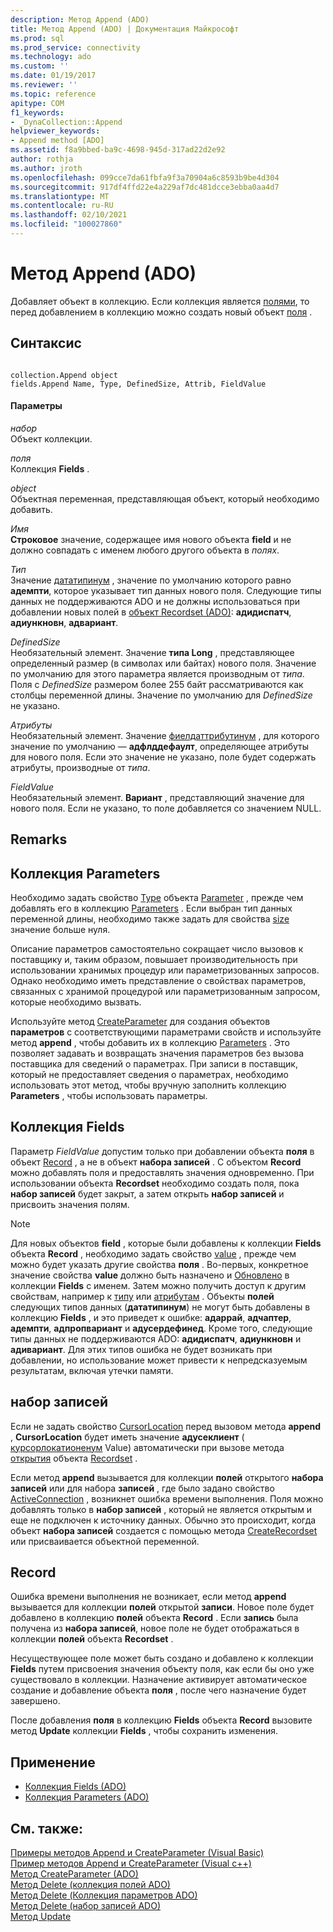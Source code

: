 ```yaml
---
description: Метод Append (ADO)
title: Метод Append (ADO) | Документация Майкрософт
ms.prod: sql
ms.prod_service: connectivity
ms.technology: ado
ms.custom: ''
ms.date: 01/19/2017
ms.reviewer: ''
ms.topic: reference
apitype: COM
f1_keywords:
- _DynaCollection::Append
helpviewer_keywords:
- Append method [ADO]
ms.assetid: f8a9bbed-ba9c-4698-945d-317ad22d2e92
author: rothja
ms.author: jroth
ms.openlocfilehash: 099cce7da61fbfa9f3a70904a6c8593b9be4d304
ms.sourcegitcommit: 917df4ffd22e4a229af7dc481dcce3ebba0aa4d7
ms.translationtype: MT
ms.contentlocale: ru-RU
ms.lasthandoff: 02/10/2021
ms.locfileid: "100027860"
---
```

# <a name="append-method-ado"></a>Метод Append (ADO)
Добавляет объект в коллекцию. Если коллекция является [полями](./fields-collection-ado.md), то перед добавлением в коллекцию можно создать новый объект [поля](./field-object.md) .  
  
## <a name="syntax"></a>Синтаксис  
  
```  
  
collection.Append object  
fields.Append Name, Type, DefinedSize, Attrib, FieldValue  
```  
  
#### <a name="parameters"></a>Параметры  
 *набор*  
 Объект коллекции.  
  
 *поля*  
 Коллекция **Fields** .  
  
 *object*  
 Объектная переменная, представляющая объект, который необходимо добавить.  
  
 *Имя*  
 **Строковое** значение, содержащее имя нового объекта **field** и не должно совпадать с именем любого другого объекта в *полях*.  
  
 *Тип*  
 Значение [дататипинум](./datatypeenum.md) , значение по умолчанию которого равно **адемпти**, которое указывает тип данных нового поля. Следующие типы данных не поддерживаются ADO и не должны использоваться при добавлении новых полей в [объект Recordset (ADO)](./recordset-object-ado.md): **адидиспатч**, **адиункновн**, **адвариант**.  
  
 *DefinedSize*  
 Необязательный элемент. Значение **типа Long** , представляющее определенный размер (в символах или байтах) нового поля. Значение по умолчанию для этого параметра является производным от *типа*. Поля с *DefinedSize* размером более 255 байт рассматриваются как столбцы переменной длины. Значение по умолчанию для *DefinedSize* не указано.  
  
 *Атрибуты*  
 Необязательный элемент. Значение [фиелдаттрибутинум](./fieldattributeenum.md) , для которого значение по умолчанию — **адфлддефаулт**, определяющее атрибуты для нового поля. Если это значение не указано, поле будет содержать атрибуты, производные от *типа*.  
  
 *FieldValue*  
 Необязательный элемент. **Вариант** , представляющий значение для нового поля. Если не указано, то поле добавляется со значением NULL.  
  
## <a name="remarks"></a>Remarks  
  
## <a name="parameters-collection"></a>Коллекция Parameters  
 Необходимо задать свойство [Type](./type-property-ado.md) объекта [Parameter](./parameter-object.md) , прежде чем добавлять его в коллекцию [Parameters](./parameters-collection-ado.md) . Если выбран тип данных переменной длины, необходимо также задать для свойства [size](./size-property-ado-parameter.md) значение больше нуля.  
  
 Описание параметров самостоятельно сокращает число вызовов к поставщику и, таким образом, повышает производительность при использовании хранимых процедур или параметризованных запросов. Однако необходимо иметь представление о свойствах параметров, связанных с хранимой процедурой или параметризованным запросом, которые необходимо вызвать.  
  
 Используйте метод [CreateParameter](./createparameter-method-ado.md) для создания объектов **параметров** с соответствующими параметрами свойств и используйте метод **append** , чтобы добавить их в коллекцию [Parameters](./parameters-collection-ado.md) . Это позволяет задавать и возвращать значения параметров без вызова поставщика для сведений о параметрах. При записи в поставщик, который не предоставляет сведения о параметрах, необходимо использовать этот метод, чтобы вручную заполнить коллекцию **Parameters** , чтобы использовать параметры.  
  
## <a name="fields-collection"></a>Коллекция Fields  
 Параметр *FieldValue* допустим только при добавлении объекта **поля** в объект [Record](./record-object-ado.md) , а не в объект **набора записей** . С объектом **Record** можно добавлять поля и предоставлять значения одновременно. При использовании объекта **Recordset** необходимо создать поля, пока **набор записей** будет закрыт, а затем открыть **набор записей** и присвоить значения полям.  
  
> [!NOTE]
>  Для новых объектов **field** , которые были добавлены к коллекции **Fields** объекта **Record** , необходимо задать свойство [value](./value-property-ado.md) , прежде чем можно будет указать другие свойства **поля** . Во-первых, конкретное значение свойства **value** должно быть назначено и [Обновлено](./update-method.md) в коллекции **Fields** с именем. Затем можно получить доступ к другим свойствам, например к [типу](./type-property-ado.md) или [атрибутам](./attributes-property-ado.md) . Объекты **полей** следующих типов данных (**дататипинум**) не могут быть добавлены в коллекцию **Fields** , и это приведет к ошибке: **адаррай**, **адчаптер**, **адемпти**, **адпропвариант** и **адусердефинед**. Кроме того, следующие типы данных не поддерживаются ADO: **адидиспатч**, **адиункновн** и **адивариант**. Для этих типов ошибка не будет возникать при добавлении, но использование может привести к непредсказуемым результатам, включая утечки памяти.  
  
## <a name="recordset"></a>набор записей  
 Если не задать свойство [CursorLocation](./cursorlocation-property-ado.md) перед вызовом метода **append** , **CursorLocation** будет иметь значение **адусеклиент** ( [курсорлокатионенум](./cursorlocationenum.md) Value) автоматически при вызове метода [открытия](./open-method-ado-recordset.md) объекта [Recordset](./recordset-object-ado.md) .  
  
 Если метод **append** вызывается для коллекции **полей** открытого **набора записей** или для набора **записей** , где было задано свойство [ActiveConnection](./activeconnection-property-ado.md) , возникнет ошибка времени выполнения. Поля можно добавлять только в **набор записей** , который не является открытым и еще не подключен к источнику данных. Обычно это происходит, когда объект **набора записей** создается с помощью метода [CreateRecordset](../rds-api/createrecordset-method-rds.md) или присваивается объектной переменной.  
  
## <a name="record"></a>Record  
 Ошибка времени выполнения не возникает, если метод **append** вызывается для коллекции **полей** открытой **записи**. Новое поле будет добавлено в коллекцию **полей** объекта **Record** . Если **запись** была получена из **набора записей**, новое поле не будет отображаться в коллекции **полей** объекта **Recordset** .  
  
 Несуществующее поле может быть создано и добавлено к коллекции **Fields** путем присвоения значения объекту поля, как если бы оно уже существовало в коллекции. Назначение активирует автоматическое создание и добавление объекта **поля** , после чего назначение будет завершено.  
  
 После добавления **поля** в коллекцию **Fields** объекта **Record** вызовите метод **Update** коллекции **Fields** , чтобы сохранить изменения.  
  
## <a name="applies-to"></a>Применение  
  
- [Коллекция Fields (ADO)](./fields-collection-ado.md)  
- [Коллекция Parameters (ADO)](./parameters-collection-ado.md)  
  
## <a name="see-also"></a>См. также:  
 [Примеры методов Append и CreateParameter (Visual Basic)](./append-and-createparameter-methods-example-vb.md)   
 [Пример методов Append и CreateParameter (Visual c++)](./append-and-createparameter-methods-example-vc.md)   
 [Метод CreateParameter (ADO)](./createparameter-method-ado.md)   
 [Метод Delete (коллекция полей ADO)](./delete-method-ado-fields-collection.md)   
 [Метод Delete (Коллекция параметров ADO)](./delete-method-ado-parameters-collection.md)   
 [Метод Delete (набор записей ADO)](./delete-method-ado-recordset.md)   
 [Метод Update](./update-method.md)